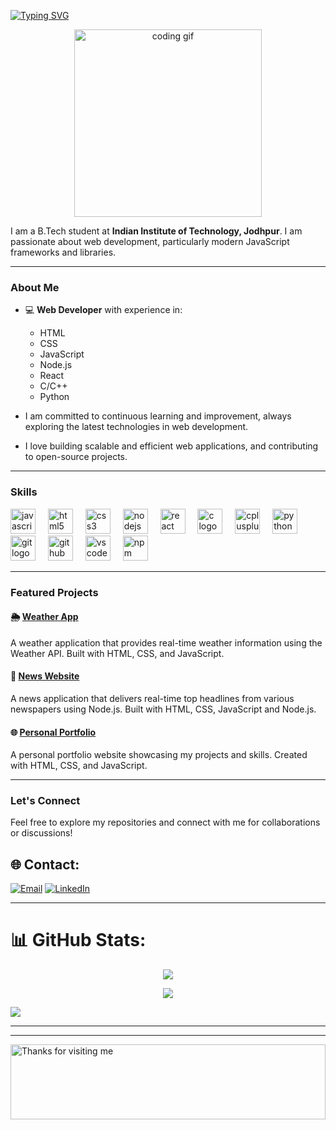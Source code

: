 [![Typing SVG](https://readme-typing-svg.demolab.com?font=Caveat&size=60&pause=1000&center=true&vCenter=true&random=true&width=800&height=200&lines=Hello+%F0%9F%91%8B+there%2C+I'm+Shatakshi+Goel)](https://git.io/typing-svg)
<p align="center">
      <img src="https://media.giphy.com/media/L1R1tvI9svkIWwpVYr/giphy.gif" height="300" alt="coding gif"  />
</p>

I am a B.Tech student at **Indian Institute of Technology, Jodhpur**. I am passionate about web development, particularly modern JavaScript frameworks and libraries.

---

### About Me

- 💻 **Web Developer** with experience in:
  - HTML
  - CSS
  - JavaScript
  - Node.js
  - React
  - C/C++
  - Python
 
-  I am committed to continuous learning and improvement, always exploring the latest technologies in web development.

-  I love building scalable and efficient web applications, and contributing to open-source projects.

---

### Skills

<div align="left">
  <img src="https://cdn.jsdelivr.net/gh/devicons/devicon/icons/javascript/javascript-original.svg" height="40" alt="javascript logo"  />
  <img width="12" />
  <img src="https://cdn.jsdelivr.net/gh/devicons/devicon/icons/html5/html5-original.svg" height="40" alt="html5 logo"  />
  <img width="12" />
  <img src="https://cdn.jsdelivr.net/gh/devicons/devicon/icons/css3/css3-original.svg" height="40" alt="css3 logo"  />
  <img width="12" />
  <img src="https://cdn.jsdelivr.net/gh/devicons/devicon/icons/nodejs/nodejs-original.svg" height="40" alt="nodejs logo"  />
  <img width="12" />
  <img src="https://cdn.jsdelivr.net/gh/devicons/devicon/icons/react/react-original.svg" height="40" alt="react logo"  />
  <img width="12" />
  <img src="https://cdn.jsdelivr.net/gh/devicons/devicon/icons/c/c-original.svg" height="40" alt="c logo"  />
  <img width="12" />
  <img src="https://cdn.jsdelivr.net/gh/devicons/devicon/icons/cplusplus/cplusplus-original.svg" height="40" alt="cplusplus logo"  />
  <img width="12" />
  <img src="https://cdn.jsdelivr.net/gh/devicons/devicon/icons/python/python-original.svg" height="40" alt="python logo"  />
  <img width="12" />
  <img src="https://cdn.jsdelivr.net/gh/devicons/devicon/icons/git/git-original.svg" height="40" alt="git logo"  />
  <img width="12" />
  <img src="https://cdn.jsdelivr.net/gh/devicons/devicon/icons/github/github-original.svg" height="40" alt="github logo"  />
  <img width="12" />
  <img src="https://cdn.jsdelivr.net/gh/devicons/devicon/icons/vscode/vscode-original.svg" height="40" alt="vscode logo"  />
  <img width="12" />
  <img src="https://cdn.jsdelivr.net/gh/devicons/devicon/icons/npm/npm-original-wordmark.svg" height="40" alt="npm logo"  />
</div>

---

### Featured Projects

#### 🌦️ [Weather App](https://github.com/shatakshigoel/weather-app)
A weather application that provides real-time weather information using the Weather API. Built with HTML, CSS, and JavaScript.

#### 📰 [News Website](https://github.com/shatakshigoel/news-website)
A news application that delivers real-time top headlines from various newspapers using Node.js. Built with HTML, CSS, JavaScript and Node.js.

#### 🌐 [Personal Portfolio](https://github.com/shatakshigoel/portfolio)
A personal portfolio website showcasing my projects and skills. Created with HTML, CSS, and JavaScript.

---

### Let's Connect

Feel free to explore my repositories and connect with me for collaborations or discussions!

## 🌐 Contact:
[![Email](https://img.shields.io/badge/Email-blue?style=flat&logo=gmail)](mailto:goelshatakshi19@gmail.com)
[![LinkedIn](https://img.shields.io/badge/LinkedIn-%230077B5.svg?logo=linkedin&logoColor=white)](https://www.linkedin.com/in/shatakshi-goel-s19032004/) 
<hr/>

# 📊 GitHub Stats:
<p align="center"> <img src="https://github-readme-streak-stats.herokuapp.com/?user=Shatakshig19&theme=nightowl&hide_border=false"/> 
  <br/>
  </p>
 <p align="center"> 
       <img src="https://github-readme-stats.vercel.app/api/top-langs/?username=Shatakshig19&theme=nightowl&hide_border=false&include_all_commits=true&count_private=true&layout=compact" /> </p>
</p>

![](https://visitcount.itsvg.in/api?id=Shatakshig19&icon=1&color=2)

<hr/>


<hr/>

<img height="120" alt="Thanks for visiting me" width="100%" src="https://raw.githubusercontent.com/BrunnerLivio/brunnerlivio/master/images/marquee.svg" />
<p align="center">
